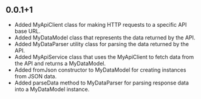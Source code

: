 ## 0.0.1+1
- Added MyApiClient class for making HTTP requests to a specific API base URL.
- Added MyDataModel class that represents the data returned by the API.
- Added MyDataParser utility class for parsing the data returned by the API.
- Added MyApiService class that uses the MyApiClient to fetch data from the API and returns a MyDataModel.
- Added fromJson constructor to MyDataModel for creating instances from JSON data.
- Added parseData method to MyDataParser for parsing response data into a MyDataModel instance.
